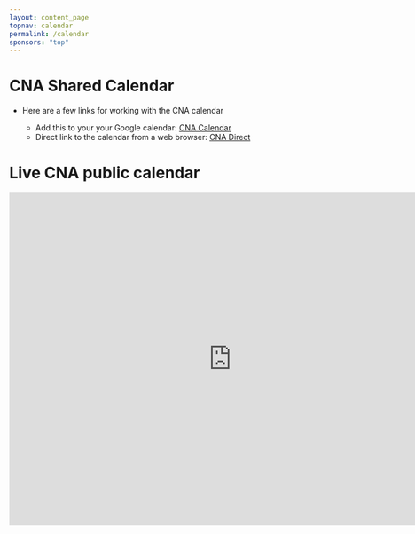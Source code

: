 ```yaml
---
layout: content_page
topnav: calendar
permalink: /calendar
sponsors: "top"
---
```


# CNA Shared Calendar

* Here are a few links for working with the CNA calendar

  * Add this to your your Google calendar: [CNA Calendar](https://calendar.google.com/calendar/u/2?cid=ZjdsMzVicW10MWFubGZmZzAyZG9jaWhyNjhAZ3JvdXAuY2FsZW5kYXIuZ29vZ2xlLmNvbQ)
  * Direct link to the calendar from a web browser:  [CNA Direct](https://calendar.google.com/calendar/embed?src=f7l35bqmt1anlffg02docihr68%40group.calendar.google.com&ctz=America%2FNew_York)


# Live CNA public calendar

<iframe src="https://calendar.google.com/calendar/embed?src=f7l35bqmt1anlffg02docihr68%40group.calendar.google.com&ctz=America%2FNew_York" style="border: 0" width="800" height="600" frameborder="0" scrolling="no"></iframe>
